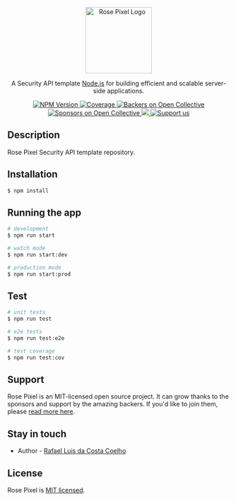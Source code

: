 <p align="center">
  <a href="https://github.com/rosepixel" target="blank">
    <img src="https://avatars.githubusercontent.com/u/76760406?s=200&v=4" width="150" alt="Rose Pixel Logo" />
  </a>
</p>

[circleci-image]: https://img.shields.io/circleci/build/github/nestjs/nest/master?token=abc123def456
[circleci-url]: https://circleci.com/gh/nestjs/nest

  <p align="center">
    A Security API template <a href="http://nodejs.org" target="_blank">Node.js</a> for building efficient and scalable server-side applications.
  </p>
  <p align="center">
    <a href="https://www.npmjs.com/~nestjscore" target="_blank">
      <img src="https://img.shields.io/npm/v/@nestjs/core.svg" alt="NPM Version" />
    </a>
    <a href="https://coveralls.io/github/nestjs/nest?branch=master" target="_blank">
      <img src="https://coveralls.io/repos/github/nestjs/nest/badge.svg?branch=master#9" alt="Coverage" />
    </a>
    <a href="https://opencollective.com/nest#backer" target="_blank">
      <img src="https://opencollective.com/nest/backers/badge.svg" alt="Backers on Open Collective" />
    </a>
    <a href="https://opencollective.com/nest#sponsor" target="_blank">
      <img src="https://opencollective.com/nest/sponsors/badge.svg" alt="Sponsors on Open Collective" />
    </a>
    <a href="https://www.paypal.com/donate?business=rafaelluisdacostacoelho%40gmail.com&item_name=Development&currency_code=USD" target="_blank">
      <img src="https://img.shields.io/badge/Donate-PayPal-ff3f59.svg"/>
    </a>
    <a href="https://opencollective.com/nest#sponsor"  target="_blank">
      <img src="https://img.shields.io/badge/Support%20us-Open%20Collective-41B883.svg" alt="Support us">
    </a>
</p>
  <!--[![Backers on Open Collective](https://opencollective.com/nest/backers/badge.svg)](https://opencollective.com/nest#backer)
  [![Sponsors on Open Collective](https://opencollective.com/nest/sponsors/badge.svg)](https://opencollective.com/nest#sponsor)-->

## Description

Rose Pixel Security API template repository.

## Installation

```bash
$ npm install
```

## Running the app

```bash
# development
$ npm run start

# watch mode
$ npm run start:dev

# production mode
$ npm run start:prod
```

## Test

```bash
# unit tests
$ npm run test

# e2e tests
$ npm run test:e2e

# test coverage
$ npm run test:cov
```

## Support

Rose Pixel is an MIT-licensed open source project. It can grow thanks to the sponsors and support by the amazing backers. If you'd like to join them, please [read more here](https://docs.nestjs.com/support).

## Stay in touch

- Author - [Rafael Luis da Costa Coelho](https://www.linkedin.com/in/rafael-luis-da-costa-coelho/)

## License

Rose Pixel is [MIT licensed](LICENSE).
